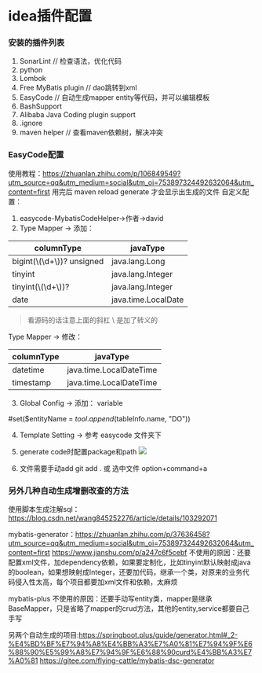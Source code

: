 # idea插件配置

### 安装的插件列表
1. SonarLint     // 检查语法，优化代码
2. python       
3. Lombok
4. Free MyBatis plugin     // dao跳转到xml
5. EasyCode     // 自动生成mapper entity等代码，并可以编辑模板
6. BashSupport
7. Alibaba Java Coding plugin support   
8. .ignore
9. maven helper  // 查看maven依赖树，解决冲突

### EasyCode配置 
使用教程：<https://zhuanlan.zhihu.com/p/106849549?utm_source=qq&utm_medium=social&utm_oi=753897324492632064&utm_content=first>
用完后 maven reload generate 才会显示出生成的文件
自定义配置：
1. easycode-MybatisCodeHelper->作者->david
2. Type Mapper ->  添加： 

|  columnType   | javaType |
|----|----|
| bigint(\\(\\d+\\))? unsigned  | java.lang.Long |
| tinyint  | java.lang.Integer |
| tinyint(\\(\\d+\\))?  | java.lang.Integer |
| date  | java.time.LocalDate |

> 看源码的话注意上面的斜杠 \\ 是加了转义的

Type Mapper ->  修改： 

|  columnType   | javaType |
|----|----|
| datetime  | java.time.LocalDateTime |
| timestamp  | java.time.LocalDateTime |

3. Global Config -> 添加：
variable         

#set($entityName = $tool.append($tableInfo.name, "DO"))


4. Template Setting -> 
参考 easycode 文件夹下


5. generate code时配置package和path
![](https://github.com/DavidSuperM/davidsuperm.github.io/blob/master/images/%E5%B1%8F%E5%B9%95%E5%BF%AB%E7%85%A7%202020-11-25%20%E4%B8%8B%E5%8D%8811.29.57.png)

6. 文件需要手动add 
git add . 或 选中文件  option+command+a


### 另外几种自动生成增删改查的方法
使用脚本生成注解sql：<https://blog.csdn.net/wang845252276/article/details/103292071>

mybatis-generator：<https://zhuanlan.zhihu.com/p/37636458?utm_source=qq&utm_medium=social&utm_oi=753897324492632064&utm_content=first>
<https://www.jianshu.com/p/a247c6f5cebf>
不使用的原因：还要配置xml文件，加dependency依赖，如果要定制化，比如tinyint默认映射成java的boolean，如果想映射成Integer，还要加代码，继承一个类，对原来的业务代码侵入性太高，每个项目都要加xml文件和依赖，太麻烦

mybatis-plus
不使用的原因：还要手动写entity类，mapper是继承BaseMapper，只是省略了mapper的crud方法，其他的entity,service都要自己手写

另两个自动生成的项目:<https://springboot.plus/guide/generator.html#_2-%E4%BD%BF%E7%94%A8%E4%BB%A3%E7%A0%81%E7%94%9F%E6%88%90%E5%99%A8%E7%94%9F%E6%88%90curd%E4%BB%A3%E7%A0%81>
<https://gitee.com/flying-cattle/mybatis-dsc-generator>
